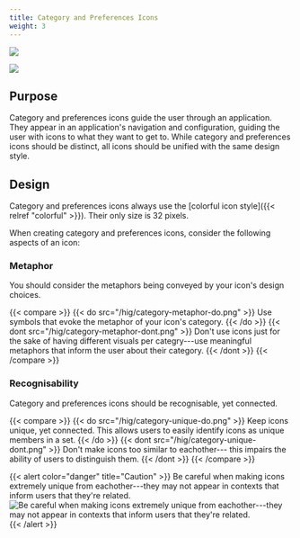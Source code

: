```yaml
---
title: Category and Preferences Icons
weight: 3
---
```


![](/hig/icon-category.png)

![](/hig/icon-preferences.png)

Purpose
-------

Category and preferences icons guide the user through an application.
They appear in an application's navigation and configuration, guiding
the user with icons to what they want to get to. While category and
preferences icons should be distinct, all icons should be unified with
the same design style.

Design
------

Category and preferences icons always use the [colorful icon style]({{< relref "colorful" >}}). Their only size is 32 pixels.

When creating category and preferences icons, consider the following
aspects of an icon:

### Metaphor

You should consider the metaphors being conveyed by your icon's design
choices.

{{< compare >}}
{{< do src="/hig/category-metaphor-do.png" >}}
Use symbols that evoke the metaphor of your icon's category.
{{< /do >}}
{{< dont src="/hig/category-metaphor-dont.png" >}}
Don't use icons just for the sake of having different visuals per
categry---use meaningful metaphors that inform the user about their
category.
{{< /dont >}}
{{< /compare >}}

### Recognisability

Category and preferences icons should be recognisable, yet connected.

{{< compare >}}
{{< do src="/hig/category-unique-do.png" >}}
Keep icons unique, yet connected. This allows users to easily identify
icons as unique members in a set.
{{< /do >}}
{{< dont src="/hig/category-unique-dont.png" >}}
Don't make icons too similar to eachother--- this impairs the ability of
users to distinguish
them.
{{< /dont >}}
{{< /compare >}}

{{< alert color="danger" title="Caution" >}}
Be careful when making icons extremely unique from eachother---they may not appear in contexts that inform users that they're related.
![Be careful when making icons extremely unique from eachother---they may not appear in contexts that inform users that they're related.](/hig/category-unique-caution.png)
{{< /alert >}}
